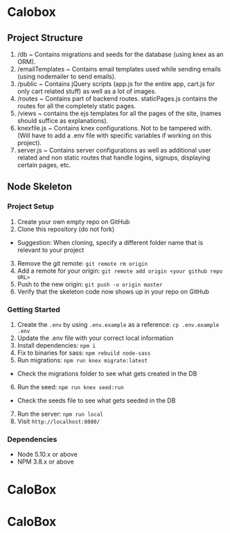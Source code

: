 # Calobox

## Project Structure

1. /db ~ Contains migrations and seeds for the database (using knex as an ORM).
2. /emailTemplates ~ Contains email templates used while sending emails (using nodemailer to send emails).
3. /public ~ Contains jQuery scripts (app.js for the entire app, cart.js for only cart related stuff) as well as a lot of        images.
4. /routes ~ Contains part of backend routes. staticPages.js contains the routes for all the completely static pages.
5. /views ~ contains the ejs templates for all the pages of the site, (names should suffice as explanations).
6. knexfile.js ~ Contains knex configurations. Not to be tampered with. (Will have to add a .env file with specific variables    if working on this project).
7. server.js ~ Contains server configurations as well as additional user related and non static routes that handle logins,        signups, displaying certain pages, etc. 

## Node Skeleton

### Project Setup

1. Create your own empty repo on GitHub
2. Clone this repository (do not fork)
  - Suggestion: When cloning, specify a different folder name that is relevant to your project
3. Remove the git remote: `git remote rm origin`
4. Add a remote for your origin: `git remote add origin <your github repo URL>`
5. Push to the new origin: `git push -u origin master`
6. Verify that the skeleton code now shows up in your repo on GitHub

### Getting Started

1. Create the `.env` by using `.env.example` as a reference: `cp .env.example .env`
2. Update the .env file with your correct local information
3. Install dependencies: `npm i`
4. Fix to binaries for sass: `npm rebuild node-sass`
5. Run migrations: `npm run knex migrate:latest`
  - Check the migrations folder to see what gets created in the DB
6. Run the seed: `npm run knex seed:run`
  - Check the seeds file to see what gets seeded in the DB
7. Run the server: `npm run local`
8. Visit `http://localhost:8080/`

### Dependencies

- Node 5.10.x or above
- NPM 3.8.x or above
# CaloBox
# CaloBox
